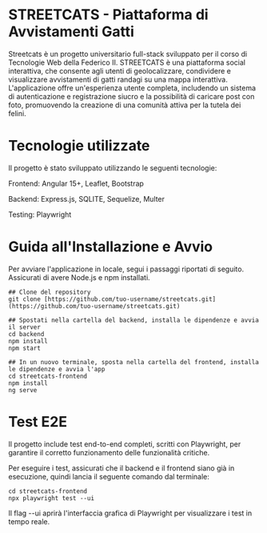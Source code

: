 # STREETCATS - Piattaforma di Avvistamenti Gatti
Streetcats è un progetto universitario full-stack sviluppato per il corso di Tecnologie Web della Federico II. STREETCATS è una piattaforma social interattiva, che consente agli utenti di geolocalizzare, condividere e visualizzare avvistamenti di gatti randagi su una mappa interattiva. L'applicazione offre un'esperienza utente completa, includendo un sistema di autenticazione e registrazione siucro e la possibilità di caricare post con foto, promuovendo la creazione di una comunità attiva per la tutela dei felini.

# Tecnologie utilizzate
Il progetto è stato sviluppato utilizzando le seguenti tecnologie:

Frontend: Angular 15+, Leaflet, Bootstrap

Backend: Express.js, SQLITE, Sequelize, Multer

Testing: Playwright

# Guida all'Installazione e Avvio
Per avviare l'applicazione in locale, segui i passaggi riportati di seguito. Assicurati di avere Node.js e npm installati.

```
## Clone del repository
git clone [https://github.com/tuo-username/streetcats.git](https://github.com/tuo-username/streetcats.git)

## Spostati nella cartella del backend, installa le dipendenze e avvia il server
cd backend
npm install
npm start

## In un nuovo terminale, sposta nella cartella del frontend, installa le dipendenze e avvia l'app
cd streetcats-frontend
npm install
ng serve
```
# Test E2E
Il progetto include test end-to-end completi, scritti con Playwright, per garantire il corretto funzionamento delle funzionalità critiche.

Per eseguire i test, assicurati che il backend e il frontend siano già in esecuzione, quindi lancia il seguente comando dal terminale:

```
cd streetcats-frontend
npx playwright test --ui 
```
Il flag --ui aprirà l'interfaccia grafica di Playwright per visualizzare i test in tempo reale.
